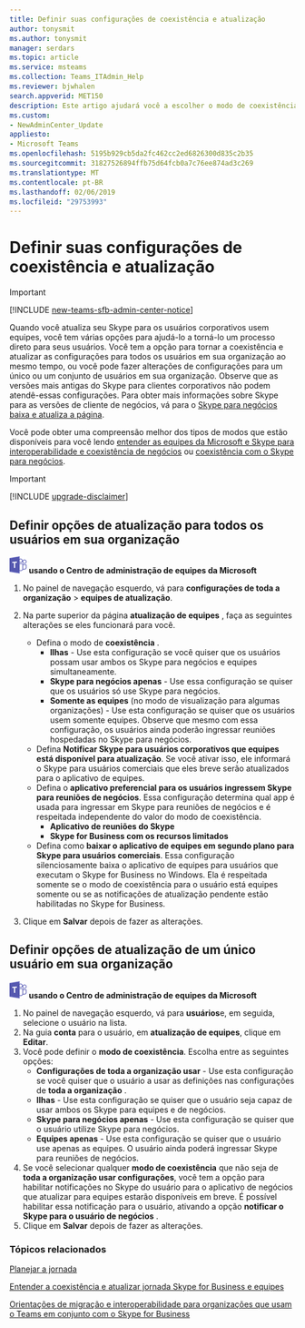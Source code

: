 ```yaml
---
title: Definir suas configurações de coexistência e atualização
author: tonysmit
ms.author: tonysmit
manager: serdars
ms.topic: article
ms.service: msteams
ms.collection: Teams_ITAdmin_Help
ms.reviewer: bjwhalen
search.appverid: MET150
description: Este artigo ajudará você a escolher o modo de coexistência e definir outras configurações de coexistência.
ms.custom:
- NewAdminCenter_Update
appliesto:
- Microsoft Teams
ms.openlocfilehash: 5195b929cb5da2fc462cc2ed6826300d835c2b35
ms.sourcegitcommit: 31827526894ffb75d64fcb0a7c76ee874ad3c269
ms.translationtype: MT
ms.contentlocale: pt-BR
ms.lasthandoff: 02/06/2019
ms.locfileid: "29753993"
---
```

# <a name="setting-your-coexistence-and-upgrade-settings"></a>Definir suas configurações de coexistência e atualização

> [!IMPORTANT]
> [!INCLUDE [new-teams-sfb-admin-center-notice](includes/new-teams-sfb-admin-center-notice.md)]

Quando você atualiza seu Skype para os usuários corporativos usem equipes, você tem várias opções para ajudá-lo a torná-lo um processo direto para seus usuários. Você tem a opção para tornar a coexistência e atualizar as configurações para todos os usuários em sua organização ao mesmo tempo, ou você pode fazer alterações de configurações para um único ou um conjunto de usuários em sua organização. Observe que as versões mais antigas do Skype para clientes corporativos não podem atendê-essas configurações. Para obter mais informações sobre Skype para as versões de cliente de negócios, vá para o [Skype para negócios baixa e atualiza a página](https://docs.microsoft.com/en-us/skypeforbusiness/software-updates). 

Você pode obter uma compreensão melhor dos tipos de modos que estão disponíveis para você lendo [entender as equipes da Microsoft e Skype para interoperabilidade e coexistência de negócios](teams-and-skypeforbusiness-coexistence-and-interoperability.md) ou [coexistência com o Skype para negócios](coexistence-chat-calls-presence.md).  

> [!IMPORTANT]
> [!INCLUDE [upgrade-disclaimer](includes/upgrade-disclaimer.md)]


## <a name="set-upgrade-options-for-all-users-in-your-organization"></a>Definir opções de atualização para todos os usuários em sua organização

![as equipes de logotipo-30x30.png](media/teams-logo-30x30.png) **usando o Centro de administração de equipes da Microsoft**

1. No painel de navegação esquerdo, vá para **configurações de toda a organização** > **equipes de atualização**. 

2. Na parte superior da página **atualização de equipes** , faça as seguintes alterações se eles funcionará para você.
    - Defina o modo de **coexistência** .
        - **Ilhas** - Use esta configuração se você quiser que os usuários possam usar ambos os Skype para negócios e equipes simultaneamente.
        - **Skype para negócios apenas** - Use essa configuração se quiser que os usuários só use Skype para negócios.
        - **Somente as equipes** (no modo de visualização para algumas organizações) - Use esta configuração se quiser que os usuários usem somente equipes. Observe que mesmo com essa configuração, os usuários ainda poderão ingressar reuniões hospedadas no Skype para negócios.
    - Defina **Notificar Skype para usuários corporativos que equipes está disponível para atualização**. Se você ativar isso, ele informará o Skype para usuários comerciais que eles breve serão atualizados para o aplicativo de equipes.
    - Defina o **aplicativo preferencial para os usuários ingressem Skype para reuniões de negócios**. Essa configuração determina qual app é usada para ingressar em Skype para reuniões de negócios e é respeitada independente do valor do modo de coexistência.
      - **Aplicativo de reuniões do Skype**
      - **Skype for Business com os recursos limitados**
    - Defina como **baixar o aplicativo de equipes em segundo plano para Skype para usuários comerciais**.  Essa configuração silenciosamente baixa o aplicativo de equipes para usuários que executam o Skype for Business no Windows. Ela é respeitada somente se o modo de coexistência para o usuário está equipes somente ou se as notificações de atualização pendente estão habilitadas no Skype for Business.
3. Clique em **Salvar** depois de fazer as alterações.

## <a name="set-upgrade-options-for-a-single-user-in-your-organization"></a>Definir opções de atualização de um único usuário em sua organização

![as equipes de logotipo-30x30.png](media/teams-logo-30x30.png) **usando o Centro de administração de equipes da Microsoft**

1. No painel de navegação esquerdo, vá para **usuários**e, em seguida, selecione o usuário na lista. 
2. Na guia **conta** para o usuário, em **atualização de equipes**, clique em **Editar**.
3. Você pode definir o **modo de coexistência**. Escolha entre as seguintes opções:
     - **Configurações de toda a organização usar** - Use esta configuração se você quiser que o usuário a usar as definições nas configurações de **toda a organização** . 
     - **Ilhas** - Use esta configuração se quiser que o usuário seja capaz de usar ambos os Skype para equipes e de negócios. 
     - **Skype para negócios apenas** - Use esta configuração se quiser que o usuário utilize Skype para negócios. 
     - **Equipes apenas** - Use esta configuração se quiser que o usuário use apenas as equipes. O usuário ainda poderá ingressar Skype para reuniões de negócios.
4. Se você selecionar qualquer **modo de coexistência** que não seja de **toda a organização usar configurações**, você tem a opção para habilitar notificações no Skype do usuário para o aplicativo de negócios que atualizar para equipes estarão disponíveis em breve. É possível habilitar essa notificação para o usuário, ativando a opção **notificar o Skype para o usuário de negócios** .
5. Clique em **Salvar** depois de fazer as alterações.

### <a name="related-topics"></a>Tópicos relacionados
[Planejar a jornada](upgrade-plan-journey.md)

[Entender a coexistência e atualizar jornada Skype for Business e equipes](upgrade-and-coexistence-of-skypeforbusiness-and-teams.md)

[Orientações de migração e interoperabilidade para organizações que usam o Teams em conjunto com o Skype for Business](migration-interop-guidance-for-teams-with-skype.md)
